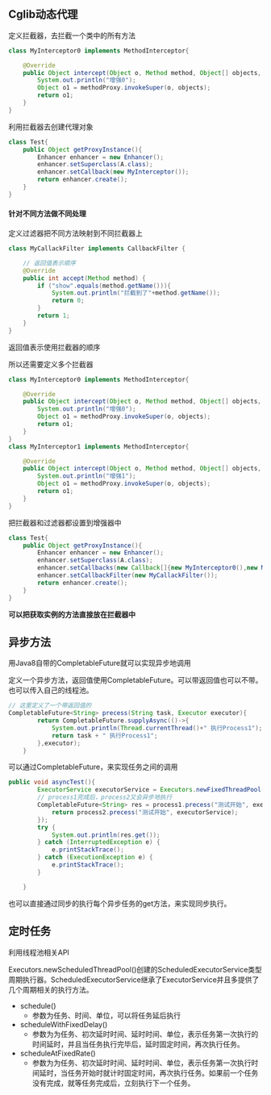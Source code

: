 

## Cglib动态代理



定义拦截器，去拦截一个类中的所有方法

~~~java
class MyInterceptor0 implements MethodInterceptor{

    @Override
    public Object intercept(Object o, Method method, Object[] objects, MethodProxy methodProxy) throws Throwable {
        System.out.println("增强0");
        Object o1 = methodProxy.invokeSuper(o, objects);
        return o1;
    }
}
~~~

利用拦截器去创建代理对象

~~~java
class Test{
    public Object getProxyInstance(){
        Enhancer enhancer = new Enhancer();
        enhancer.setSuperclass(A.class);
        enhancer.setCallback(new MyInterceptor());
        return enhancer.create();
    }
}
~~~



#### 针对不同方法做不同处理

定义过滤器把不同方法映射到不同拦截器上

~~~java
class MyCallackFilter implements CallbackFilter {

    // 返回值表示顺序
    @Override
    public int accept(Method method) {
        if ("show".equals(method.getName())){
            System.out.println("拦截到了"+method.getName());
            return 0;
        }
        return 1;
    }
}
~~~

返回值表示使用拦截器的顺序



所以还需要定义多个拦截器

~~~java
class MyInterceptor0 implements MethodInterceptor{

    @Override
    public Object intercept(Object o, Method method, Object[] objects, MethodProxy methodProxy) throws Throwable {
        System.out.println("增强0");
        Object o1 = methodProxy.invokeSuper(o, objects);
        return o1;
    }
}
class MyInterceptor1 implements MethodInterceptor{

    @Override
    public Object intercept(Object o, Method method, Object[] objects, MethodProxy methodProxy) throws Throwable {
        System.out.println("增强1");
        Object o1 = methodProxy.invokeSuper(o, objects);
        return o1;
    }
}
~~~

把拦截器和过滤器都设置到增强器中

~~~java
class Test{
    public Object getProxyInstance(){
        Enhancer enhancer = new Enhancer();
        enhancer.setSuperclass(A.class);
        enhancer.setCallbacks(new Callback[]{new MyInterceptor0(),new MyInterceptor1()});
        enhancer.setCallbackFilter(new MyCallackFilter());
        return enhancer.create();
    }
}
~~~



**可以把获取实例的方法直接放在拦截器中**





## 异步方法

用Java8自带的CompletableFuture就可以实现异步地调用

定义一个异步方法，返回值使用CompletableFuture<T>。可以带返回值也可以不带。也可以传入自己的线程池。

~~~java
// 这里定义了一个带返回值的
CompletableFuture<String> precess(String task, Executor executor){
        return CompletableFuture.supplyAsync(()->{
            System.out.println(Thread.currentThread()+" 执行Process1");
            return task + " 执行Process1";
        },executor);
    }
~~~

可以通过CompletableFuture，来实现任务之间的调用

~~~java
public void asyncTest(){
        ExecutorService executorService = Executors.newFixedThreadPool(3);
        // process1完成后，process2又会异步地执行
        CompletableFuture<String> res = process1.precess("测试开始", executorService).thenCompose(a -> {
            return process2.precess("测试开始", executorService);
        });
        try {
            System.out.println(res.get());
        } catch (InterruptedException e) {
            e.printStackTrace();
        } catch (ExecutionException e) {
            e.printStackTrace();
        }

    }
~~~

也可以直接通过同步的执行每个异步任务的get方法，来实现同步执行。





## 定时任务

利用线程池相关API

Executors.newScheduledThreadPool()创建的ScheduledExecutorService类型周期执行器。ScheduledExecutorService继承了ExecutorService并且多提供了几个周期相关的执行方法。

- schedule()
  - 参数为任务、时间、单位，可以将任务延后执行
- scheduleWithFixedDelay()
  - 参数为为任务、初次延时时间、延时时间、单位，表示任务第一次执行的时间延时，并且当任务执行完毕后，延时固定时间，再次执行任务。
- scheduleAtFixedRate()
  - 参数为为任务、初次延时时间、延时时间、单位，表示任务第一次执行时间延时，当任务开始时就计时固定时间，再次执行任务。如果前一个任务没有完成，就等任务完成后，立刻执行下一个任务。








